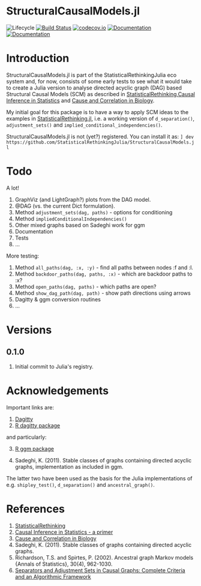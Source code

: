 # StructuralCausalModels.jl

![Lifecycle](https://img.shields.io/badge/lifecycle-experimental-orange.svg)<!--
![Lifecycle](https://img.shields.io/badge/lifecycle-maturing-blue.svg)
![Lifecycle](https://img.shields.io/badge/lifecycle-stable-green.svg)
![Lifecycle](https://img.shields.io/badge/lifecycle-retired-orange.svg)
![Lifecycle](https://img.shields.io/badge/lifecycle-archived-red.svg)
![Lifecycle](https://img.shields.io/badge/lifecycle-dormant-blue.svg) -->
[![Build Status](https://travis-ci.com/StatisticalRethinkingJulia/StructuralCausalModels.jl.svg?branch=master)](https://travis-ci.com/StatisticalRethinkingJulia/StructuralCausalModels.jl)
[![codecov.io](http://codecov.io/github/StatisticalRethinkingJulia/StructuralCausalModels.jl/coverage.svg?branch=master)](http://codecov.io/github/StatisticalRethinkingJulia/StructuralCausalModels.jl?branch=master)
[![Documentation](https://img.shields.io/badge/docs-stable-blue.svg)](https://StatisticalRethinkingJulia.github.io/StructuralCausalModels.jl/stable)
[![Documentation](https://img.shields.io/badge/docs-master-blue.svg)](https://StatisticalRethinkingJulia.github.io/StructuralCausalModels.jl/dev)

# Introduction

StructuralCausalModels.jl is part of the StatisticalRethinkingJulia eco system and, for now, consists of some early tests to see what it would take to create a Julia version to analyse directed acyclic graph (DAG) based Structural Causal Models (SCM) as described in [StatisticalRethinking](https://xcelab.net/rm/statistical-rethinking/),[Causal Inference in Statistics](http://bcs.wiley.com/he-bcs/Books?action=index&bcsId=10288&itemId=1119186846) and [Cause and Correlation in Biology](https://www.cambridge.org/core/books/cause-and-correlation-in-biology/247799189B31939D24BC0F61FD59E9BB#).

My initial goal for this package is to have a way to apply SCM ideas to the examples in [StatisticalRethinking.jl](https://github.com/StatisticalRethinkingJulia), i.e. a working version of `d_separation()`, `adjustment_sets()` and `implied_conditional_independencies()`.

StructuralCausalModels.jl is not (yet?) registered. You can install it as:
`] dev https://github.com/StatisticalRethinkingJulia/StructuralCausalModels.jl`

# Todo

A lot!

1. GraphViz (and LightGraph?) plots from the DAG model.
2. @DAG (vs. the current Dict formulation).
3. Method `adjustment_sets(dag, paths)` - options for conditioning
4. Method `impliedConditionalIndependencies()`
7. Other mixed graphs based on Sadeghi work for ggm
8. Documentation
9. Tests
10. ...


More testing:

1. Method `all_paths(dag, :x, :y)` - find all paths between nodes :f and :l.
2. Method `backdoor_paths(dag, paths, :x)` - which are backdoor paths to :x?
3. Method `open_paths(dag, paths)` - which paths are open?
4. Method `show_dag_path(dag, path)` - show path directions using arrows
5. Dagitty & ggm conversion routines
6. ...

# Versions

## 0.1.0

1. Initial commit to Julia's registry.

# Acknowledgements

Important links are:

1. [Dagitty](http://www.dagitty.net/)
2. [R dagitty package](https://cran.r-project.org/web/packages/dagitty/index.html)

and particularly:

3. [R ggm package](https://cran.r-project.org/web/packages/ggm/index.html)


4. Sadeghi, K. (2011). Stable classes of graphs containing directed acyclic
graphs, implementation as included in ggm.

The latter two have been used as the basis for the Julia implementations of e.g. `shipley_test()`, `d_separation()` and `ancestral_graph()`.

# References

1. [StatisticalRethinking](https://xcelab.net/rm/statistical-rethinking/)
2. [Causal Inference in Statistics - a primer](https://www.wiley.com/en-us/Causal+Inference+in+Statistics%3A+A+Primer-p-9781119186847)
3. [Cause and Correlation in Biology](https://www.cambridge.org/core/books/cause-and-correlation-in-biology/247799189B31939D24BC0F61FD59E9BB#)
4. Sadeghi, K. (2011). Stable classes of graphs containing directed acyclic
graphs.
5. Richardson, T.S. and Spirtes, P. (2002).  Ancestral graph Markov
models {Annals of Statistics}, 30(4), 962-1030.
6. [Separators and Adjustment Sets in Causal Graphs: Complete Criteria and an Algorithmic Framework](https://doi.org/10.1016/j.artint.2018.12.006)

